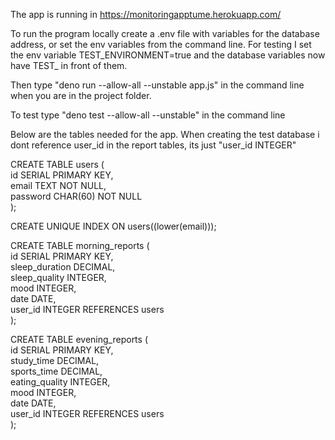 The app is running in https://monitoringapptume.herokuapp.com/

To run the program locally create a .env file with variables for the database address, or set the env variables from the command line. 
For testing I set the env variable TEST_ENVIRONMENT=true and the database variables now have TEST_ in front of them.

Then type "deno run --allow-all --unstable app.js" in the command line when you are in the project folder.

To test type "deno test --allow-all --unstable" in the command line

Below are the tables needed for the app.
When creating the test database i dont reference user_id in the report tables, its just "user_id INTEGER"

CREATE TABLE users (  
    id SERIAL PRIMARY KEY,  
    email TEXT NOT NULL,  
    password CHAR(60) NOT NULL  
);

CREATE UNIQUE INDEX ON users((lower(email)));

CREATE TABLE morning_reports (  
    id SERIAL PRIMARY KEY,  
    sleep_duration DECIMAL,  
    sleep_quality INTEGER,  
    mood INTEGER,  
    date DATE,  
    user_id INTEGER REFERENCES users  
);

CREATE TABLE evening_reports (  
    id SERIAL PRIMARY KEY,  
    study_time DECIMAL,  
    sports_time DECIMAL,  
    eating_quality INTEGER,  
    mood INTEGER,  
    date DATE,  
    user_id INTEGER REFERENCES users  
);


